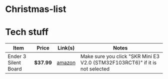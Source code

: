 # Christmas-list

# Tech stuff
| Item | Price | Link(s) | Notes |
| --- | --- | --- | --- |
| Ender 3 Silent Board | **$37.99** | [amazon](https://www.amazon.com/BIGTREETECH-Upgrade-Control-TMC2209-Creality/dp/B0882QGFZR) | Make sure you click "SKR Mini E3 V2.0 (STM32F103RCT6)" if it is not selected |
